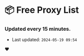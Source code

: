 # :package: Free Proxy List
### Updated every 15 minutes.

- Last updated: `2024-05-19 09:54`

:heart:
